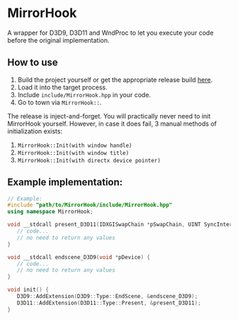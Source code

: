 # MirrorHook
A wrapper for D3D9, D3D11 and WndProc to let you execute your code before the original implementation.

## How to use
1. Build the project yourself or get the appropriate release build [here](https://github.com/berkayylmao/MirrorHook/releases/latest).
2. Load it into the target process.
3. Include `include/MirrorHook.hpp` in your code.
4. Go to town via `MirrorHook::`.

The release is inject-and-forget. You will practically never need to init MirrorHook yourself. However, in case it does fail, 3 manual methods of initialization exists:
1. `MirrorHook::Init(with window handle)`
2. `MirrorHook::Init(with window title)`
3. `MirrorHook::Init(with directx device pointer)`


## Example implementation:
```cpp
// Example:
#include "path/to/MirrorHook/include/MirrorHook.hpp"
using namespace MirrorHook;

void __stdcall present_D3D11(IDXGISwapChain *pSwapChain, UINT SyncInterval, UINT Flags) {
   // code...
   // no need to return any values
}

void __stdcall endscene_D3D9(void *pDevice) {
   // code...
   // no need to return any values
}

void init() {
   D3D9::AddExtension(D3D9::Type::EndScene, &endscene_D3D9);
   D3D11::AddExtension(D3D11::Type::Present, &present_D3D11);
}
```